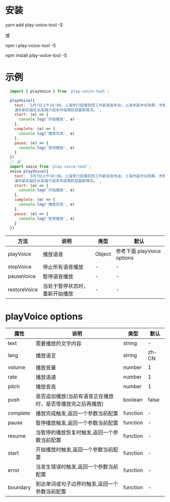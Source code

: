 # 安装
yarn add play-voice-tool -S

或

npm i play-voice-tool -S

npm install play-voice-tool -S

# 示例
```js
  import { playVoice } from 'play-voice-tool';

  playVoice({
    text: `5月7日上午10:00，上海举行疫情防控工作新闻发布会，上海市副市长陈群、市教委主任王平、市卫生健康委副主任赵丹丹、
    浦东新区副区长吴强介绍本市疫情防控最新情况。`,
    start: (e) => {
      console.log('开始播放', e)
    },
    complete: (e) => {
      console.log('播放完成', e)
    },
    pause: (e) => {
      console.log('暂停播放', e)
    }
  })
  // 或
  import voice from 'play-voice-tool';
  voice.playVoice({
    text: `5月7日上午10:00，上海举行疫情防控工作新闻发布会，上海市副市长陈群、市教委主任王平、市卫生健康委副主任赵丹丹、
    浦东新区副区长吴强介绍本市疫情防控最新情况。`,
    start: (e) => {
      console.log('开始播放', e)
    },
    complete: (e) => {
      console.log('播放完成', e)
    },
    pause: (e) => {
      console.log('暂停播放', e)
    }
  })

```

| 方法               | 说明                            | 类型    | 默认        |
| ----------------- | ------------------------------- | -------- | -------------- |
| playVoice         |  播放语音                        | Object   | 参考下面 playVoice options  |
| stopVoice         | 停止所有语音播放                  | -        | -         |
| pauseVoice        | 暂停语音播放                      | -        | -         |
| restoreVoice      | 当处于暂停状态时，重新开始播放     | -        | -         |

# playVoice options

| 属性           | 说明                             | 类型      | 默认       |
| -------------- | -------------------------------- | -------- | ----------- |
| text           | 需要播放的文字内容                | string   | -           |
| lang           | 播放语言                          | string   | zh-CN      |
| volume         | 播放音量                          | number   | 1         |
| rate           | 播放语速                          | number   | 1         |
| pitch          | 播放音高                          | number   | 1         |
| push           | 是否追加播放(当前有语音正在播放时，是否等播放完之后再播放)  | boolean        | false         |
| complete       | 播放完成触发,返回一个参数当前配置   | function | -         |
| pause          | 暂停播放触发,返回一个参数当前配置   | function        | -         |
| resume         | 当暂停的播放恢复时触发,返回一个参数当前配置  | function        | -         |
| start          | 开始播放时触发,返回一个参数当前配置   | function        | -         |
| error          | 当发生错误时触发,返回一个参数当前配置  | function        | -         |
| boundary       | 到达单词或句子边界时触发,返回一个参数当前配置 | function        | -         |